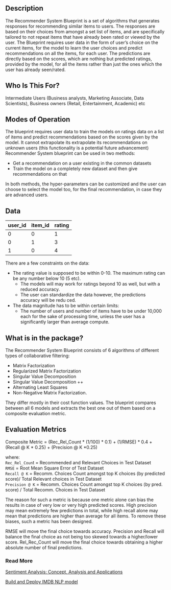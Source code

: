 ## Description
The Recommender System Blueprint is a set of algorithms that generates responses for recommending similar items to users. The responses are based on their choices from amongst a set list of items, and are specifically tailored to not repeat items that have already been rated or viewed by the user.
The Blueprint requires user data in the form of user’s choice on the current items, for the model to learn the user choices and predict recommendations on all the items, for each user. The predictions are directly based on the scores, which are nothing but predicted ratings, provided by the model, for all the items rather than just the ones which the user has already seen/rated.

## Who Is This For?
Intermediate Users (Business analysts, Marketing Associate, Data Scientists), Business owners (Retail, Entertainment, Academic) etc

## Modes of Operation
The blueprint requires user data to train the models on ratings data on a list of items and predict recommendations based on the scores given by the model. It cannot extrapolate its extrapolate its recommendations on unknown users
(this  functionality is a potential future advancement) Recommender System blueprint can be used in two methods:
* Get a recommendation on a user existing in the common datasets
* Train the model on a completely new dataset and then give recommendations on that

In both methods, the hyper-parameters can be customized and the user can choose to select the model too, for the final recommendation,  in case they are advanced users.

## Data

| user_id | item_id | rating |
|---------|---------|--------|
| 0       | 0       | 1      |
| 0       | 1       | 3      |
| 1       | 0       | 4      |

There are a few constraints on the data:
* The rating value is supposed to be within 0-10. The maximum rating can be any number below 10 (5 etc).
  * The models will may work for ratings beyond 10 as well, but with a reduced accuracy.
  * The user can standardize the data however, the predictions accuracy will be redu
    ced.
* The data magnitude has to be within certain limits:
  * The number of users and number of items have to be under 10,000 each for the sake of processing time, unless the user has a significantly larger than average compute.

## What is in the package?
 
The Recommender System Blueprint consists of 6 algorithms of different types of collaborative filtering: 
* Matrix Factorization
* Regularized Matrix Factorization
* Singular Value Decomposition
* Singular Value Decomposition ++
* Alternating Least Squares
* Non-Negative Matrix Factorization. 

They differ mostly in their cost function values. The blueprint compares between all 6 models and extracts the best one out of them based on a composite evaluation metric.

## Evaluation Metrics

Composite Metric = (Rec_Rel_Count * (1/100) * 0.1) + (1/RMSE) * 0.4 + (Recall @ K * 0.25) + (Precision @ K *0.25)

where: </br>
`Rec_Rel_Coun`t  = Recommended and Relevant Choices in Test Dataset</br>
`RMSE`                 = Root Mean Square Error of Test Dataset</br>
`Recall @ K`         = Recomm. Choices Count amongst top K choices (by predicted score)/ Total Relevant choices in Test Dataset</br>
`Precision @ K`     = Recomm. Choices  Count amongst top K choices (by pred. score) / Total Recomm. Choices in Test Dataset 

The reason for such a metric is because one metric alone can bias the results in case of very low or very high predicted scores. High precision may mean extremely few predictions in total, while high recall alone may mean that predictions are higher than average for all items. To remove these biases, such a metric has been designed.

RMSE will move the final choice towards accuracy. Precision and Recall will balance the final choice as not being too skewed towards a higher/lower score. Rel_Rec_Count will move the final choice towards obtaining a higher absolute number of final predictions.

### Read More
[Sentiment Analysis: Concept, Analysis and Applications](https://towardsdatascience.com/sentiment-analysis-concept-analysis-and-applications-6c94d6f58c17)

[Build and Deploy IMDB NLP model](https://app.cnvrg.io/docs/tutorials/build_and_deploy_imdb.html)

